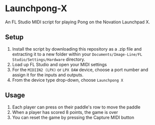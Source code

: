# Launchpong-X

An FL Studio MIDI script for playing Pong on the Novation Launchpad X.

## Setup

1. Install the script by downloading this repository as a .zip file and
   extracting it to a new folder within your
   `Documents/Image-Line/FL Studio/Settings/Hardware` directory.
2. Load up FL Studio and open your MIDI settings
3. For the `MIDIIN2 (LPX)` or `LPX DAW` device, choose a port number and assign
   it for the inputs and outputs.
4. From the device type drop-down, choose `Launchpong X`

## Usage

1. Each player can press on their paddle's row to move the paddle
2. When a player has scored 8 points, the game is over
3. You can reset the game by pressing the Capture MIDI button
